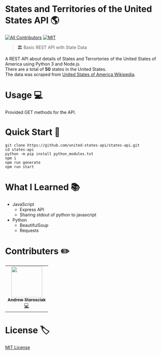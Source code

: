 # States and Territories of the United States API :earth_americas:

[![All Contributors](https://img.shields.io/badge/build-experimental-orange.svg?style=flat-square)]()
[![MIT](https://img.shields.io/packagist/l/doctrine/orm.svg?style=flat-square)]()


> :classical_building: Basic REST API with State Data

A REST API about details of States and Terrortories of the United States of America using Python 3 and Node.js. <br>
There are a total of <b>50</b> states in the United States.<br>
The data was scraped from [United States of America Wikipedia](https://en.wikipedia.org/wiki/U.S._state).

# Usage :computer:

Provided GET methods for the API.

# Quick Start :rocket:
```
git clone https://github.com/united-states-api/states-api.git
cd states-api
python -m pip install python_modules.txt
npm i
npm run generate
npm run start
```


# What I Learned :books:

 - JavaScript
    - Express API
    - Sharing stdout of python to javascript
 - Python
    - BeautifulSoup
    - Requests



# Contributers :pencil2:
<!-- ALL-CONTRIBUTORS-LIST:START - Do not remove or modify this section -->
<!-- prettier-ignore-start -->
<!-- markdownlint-disable -->
<table>
  <tr>
    <td align="center"><a href="https://github.com/andrew-starosciak"><img src="https://avatars1.githubusercontent.com/u/7199945" width="100px;" alt=""/><br /><sub><b>Andrew Starosciak</b></sub></a><br /><a href="https://github.com/united-states-api/states-api/commits?author=andrew-starosciak" title="Code">💻</a></td>
  </tr>
</table>

<!-- markdownlint-enable -->
<!-- prettier-ignore-end -->

<!-- ALL-CONTRIBUTORS-LIST:END -->

# License :label:
[MIT License](https://tldrlegal.com/license/mit-license)